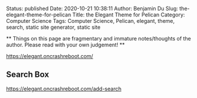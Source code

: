 Status: published
Date: 2020-10-21 10:38:11
Author: Benjamin Du
Slug: the-elegant-theme-for-pelican
Title: the Elegant Theme for Pelican
Category: Computer Science
Tags: Computer Science, Pelican, elegant, theme, search, static site generator, static site

**
Things on this page are fragmentary and immature notes/thoughts of the author.
Please read with your own judgement!
**

https://elegant.oncrashreboot.com/

## Search Box

https://elegant.oncrashreboot.com/add-search